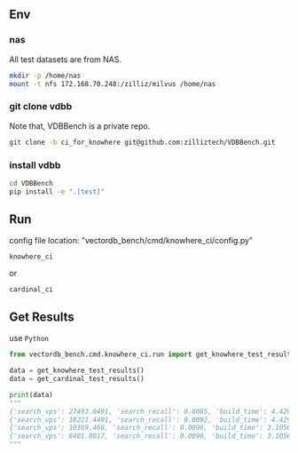 ## Env

### nas
All test datasets are from NAS.

```sh
mkdir -p /home/nas
mount -t nfs 172.168.70.248:/zilliz/milvus /home/nas
```

### git clone vdbb
Note that, VDBBench is a private repo.

```sh
git clone -b ci_for_knowhere git@github.com:zilliztech/VDBBench.git
```

### install vdbb

```sh
cd VDBBench
pip install -e ".[test]"
```

## Run

config file location: "vectordb_bench/cmd/knowhere_ci/config.py"

```
knowhere_ci
```
or
```
cardinal_ci
```

## Get Results

use `Python`
```python
from vectordb_bench.cmd.knowhere_ci.run import get_knowhere_test_results, get_cardinal_test_results

data = get_knowhere_test_results()
data = get_cardinal_test_results()

print(data)
"""
{'search_vps': 27493.0491, 'search_recall': 0.0085, 'build_time': 4.4298, 'dataset_name': 'Cohere', 'data_rows': 1000000, 'data_dim': 768, 'metric_type': 'COSINE', 'index_type': 'IVFFLAT', 'build_params': '{"nlist": 1024}', 'search_params': '{"nprobe": 8}'}
{'search_vps': 18221.4491, 'search_recall': 0.0092, 'build_time': 4.4298, 'dataset_name': 'Cohere', 'data_rows': 1000000, 'data_dim': 768, 'metric_type': 'COSINE', 'index_type': 'IVFFLAT', 'build_params': '{"nlist": 1024}', 'search_params': '{"nprobe": 16}'}
{'search_vps': 10369.468, 'search_recall': 0.0096, 'build_time': 3.1056, 'dataset_name': 'Cohere', 'data_rows': 1000000, 'data_dim': 768, 'metric_type': 'COSINE', 'index_type': 'HNSW', 'build_params': '{"efConstruction": 360, "M": 30}', 'search_params': '{"ef": 100}'}
{'search_vps': 6401.8017, 'search_recall': 0.0096, 'build_time': 3.1056, 'dataset_name': 'Cohere', 'data_rows': 1000000, 'data_dim': 768, 'metric_type': 'COSINE', 'index_type': 'HNSW', 'build_params': '{"efConstruction": 360, "M": 30}', 'search_params': '{"ef": 200}'}
"""
```